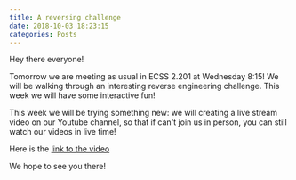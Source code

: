 ```yaml
---
title: A reversing challenge
date: 2018-10-03 18:23:15
categories: Posts
---
```


Hey there everyone!

Tomorrow we are meeting as usual in ECSS 2.201 at Wednesday 8:15! We will be
walking through an interesting reverse engineering challenge. This week we will
have some interactive fun!

This week we will be trying something new: we will creating a live stream video
on our Youtube channel, so that if can't join us in person, you can still watch
our videos in live time!

Here is the [link to the video][1]

We hope to see you there!


[1]: https://www.youtube.com/watch?v=MhPu56g_VoY

